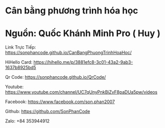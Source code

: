# Cân bằng phương trình hóa học
# Nguồn: Quốc Khánh Minh Pro ( Huy )
Link Trực Tiếp: https://sonphancode.github.io/CanBangPhuongTrinhHoaHoc/

HiHello Card: https://hihello.me/p/3881efc8-3c01-43a2-9ab3-1637b8925bd5

Qr Code: https://sonphancode.github.io/QrCode/

Youtube: https://www.youtube.com/channel/UC7qUnyPnkBiZvF8paDUa5pw/videos

Facebook: https://www.facebook.com/son.phan2007

Github: https://github.com/SonPhanCode

Zalo: +84 353944912
